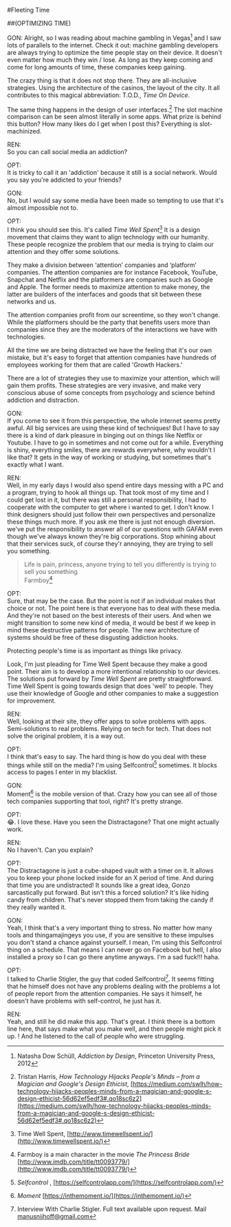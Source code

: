 #Fleeting Time

##(OPTIMIZING TIME)

GON:
Alright, so I was reading about machine gambling in Vegas[^schull] and I saw lots of parallels to the internet. Check it out: machine gambling developers are always trying to optimize the time people stay on their device. It doesn't even matter how much they win / lose. As long as they keep coming and come for long amounts of time, these companies keep gaining. 

The crazy thing is that it does not stop there. They are all-inclusive strategies. Using the architecture of the casinos, the layout of the city. It all contributes to this magical abbreviation: T.O.D., _Time On Device_.

The same thing happens in the design of user interfaces.[^magic] The slot machine comparison can be seen almost literally in some apps. What prize is behind this button? How many likes do I get when I post this? Everything is slot-machinized.

REN:  
So you can call social media an addiction?

OPT:  
It is tricky to call it an 'addiction' because it still is a social network. Would you say you're addicted to your friends?

GON:  
No, but I would say some media have been made so tempting to use that it's almost impossible not to. 

OPT:  
I think you should see this. It's called _Time Well Spent_[^well] It is a design movement that claims they want to align technology with our humanity. These people recognize the problem that our media is trying to claim our attention and they offer some solutions.

They make a division between ‘attention’ companies and ‘platform’ companies. The attention companies are for instance Facebook, YouTube, Snapchat and Netflix and the platformers are companies such as Google and Apple. The former needs to maximize attention to make money, the latter are builders of the interfaces and goods that sit between these networks and us. 

The attention companies profit from our screentime, so they won't change. While the platformers should be the party that benefits users more than companies since they are the moderators of the interactions we have with technologies.

All the time we are being distracted we have the feeling that it's our own mistake, but it's easy to forget that attention companies have hundreds of employees working for them that are called 'Growth Hackers.' 

There are a lot of strategies they use to maximize your attention, which will gain them profits. These strategies are very invasive, and make very conscious abuse of some concepts from psychology and science behind addiction and distraction.

GON:  
If you come to see it from this perspective, the whole internet seems pretty awful. All big services are using these kind of techniques! But I have to say there is a kind of dark pleasure in binging out on things like Netflix or Youtube. I have to go in sometimes and not come out for a while. Everything is shiny, everything smiles, there are rewards everywhere, why wouldn't I like that? It gets in the way of working or studying, but sometimes that's exactly what I want.

REN:  
Well, in my early days I would also spend entire days messing with a PC and a program, trying to hook all things up. That took most of my time and I could get lost in it, but there was still a personal responsibility, I had to cooperate with the computer to get where i wanted to get. I don't know. I think designers should just follow their own perspectives and personalize these things much more. If you ask me there is just not enough diversion. we've put the responsibility to answer all of our questions with GAFAM even though we've always known they're big corporations. Stop whining about that their services suck, of course they'r annoying, they are trying to sell you something. 

> Life is pain, princess, anyone trying to tell you differently is trying to sell you something  
> Farmboy[^farmboy]

OPT:  
Sure, that may be the case. But the point is not if an individual makes that choice or not. The point here is that everyone has to deal with these media. And they're not based on the best interests of their users. And when we might transition to some new kind of media, it would be best if we keep in mind these destructive patterns for people. The new architecture of systems should be free of these disgusting addiction hooks.

Protecting people's time is as important as things like privacy.

Look, I'm just pleading for Time Well Spent because they make a good point. Their aim is to develop a more intentional relationship to our devices. The solutions put forward by _Time Well Spent_ are pretty straightforward. Time Well Spent is going towards design that does 'well' to people. They use their knowledge of Google and other companies to make a suggestion for improvement.

REN:  
Well, looking at their site, they offer apps to solve problems with apps. Semi-solutions to real problems. Relying on tech for tech. That does not solve the original problem, it is a way out.

OPT:  
I think that's easy to say. The hard thing is how do you deal with these things while still on the media? I'm using Selfcontrol[^selfcontrol] sometimes. It blocks access to pages I enter in my blacklist.

GON:  
Moment[^moment] is the mobile version of that. Crazy how you can see all of those tech companies supporting that tool, right? It's pretty strange.

OPT:  
😂. I love these. Have you seen the Distractagone? That one might actually work.

REN:  
No I haven't. Can you explain?

OPT:  
The Distractagone is just a cube-shaped vault with a timer on it. It allows you to keep your phone locked inside for an X period of time. And during that time you are undistracted! It sounds like a great idea, Gonzo sarcastically put forward. But isn't this a forced solution? It's like hiding candy from children. That's never stopped them from taking the candy if they really wanted it. 

GON:  
Yeah, I think that's a very important thing to stress. No matter how many tools and thingamajingeys you use, if you are sensitive to these impulses you don't stand a chance against yourself. I mean, I'm using this Selfcontrol thing on a schedule. That means I can never go on Facebook but hell, I also installed a proxy so I can go there anytime anyways. I'm a sad fuck!!! haha.

OPT:  
I talked to Charlie Stigler, the guy that coded Selfcontrol[^stigler]. It seems fitting that he himself does not have any problems dealing with the problems a lot of people report from the attention companies. He says it himself, he doesn't have problems with self-control, he just has it. 

REN:  
Yeah, and still he did make this app. That's great. I think there is a bottom line here, that says make what you make well, and then people might pick it up. ! And he listened to the call of people who were struggling.

[^schull]: Natasha Dow Schüll, _Addiction by Design_, Princeton University Press, 2012

[^magic]: Tristan Harris, _How Technology Hijacks People's Minds – from a Magician and Google's Design Ethicist_, [https://medium.com/swlh/how-technology-hijacks-peoples-minds-from-a-magician-and-google-s-design-ethicist-56d62ef5edf3#.qo18sc6z2](https://medium.com/swlh/how-technology-hijacks-peoples-minds-from-a-magician-and-google-s-design-ethicist-56d62ef5edf3#.qo18sc6z2)

[^well]: Time Well Spent, [http://www.timewellspent.io/](http://www.timewellspent.io/)

[^selfcontrol]: _Selfcontrol_ , [https://selfcontrolapp.com/](https://selfcontrolapp.com/)

[^moment]: _Moment_ [https://inthemoment.io/](https://inthemoment.io/)

[^stigler]: Interview With Charlie Stigler. Full text available upon request. Mail manusnijhoff@gmail.com

[^farmboy]: Farmboy is a main character in the movie _The Princess Bride_ [http://www.imdb.com/title/tt0093779/](http://www.imdb.com/title/tt0093779/)

<footer></footer>